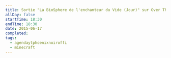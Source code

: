 ```yaml
---
title: Sortie "La BioSphere de l'enchanteur du Vide (Jour)" sur Over The Edge par XRS
allDay: false
startTime: 18:30
endTime: 18:30
date: 2015-06-17
completed: 
tags:
  - agendaytphoenixnoiroffi
  - minecraft
---
```

